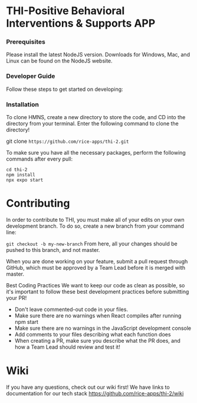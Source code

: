 # THI-Positive Behavioral Interventions & Supports APP

### Prerequisites

Please install the latest NodeJS version. Downloads for Windows, Mac, and Linux can be found on the NodeJS website.

### Developer Guide

Follow these steps to get started on developing:

### Installation

To clone HMNS, create a new directory to store the code, and CD into the directory from your terminal. Enter the following command to clone the directory!

git clone `https://github.com/rice-apps/thi-2.git`

To make sure you have all the necessary packages, perform the following commands after every pull:

```
cd thi-2
npm install
npx expo start
```

# Contributing

In order to contribute to THI, you must make all of your edits on your own development branch. To do so, create a new branch from your command line:

`git checkout -b my-new-branch`
From here, all your changes should be pushed to this branch, and not master.

When you are done working on your feature, submit a pull request through GitHub, which must be approved by a Team Lead before it is merged with master.

Best Coding Practices
We want to keep our code as clean as possible, so it's important to follow these best development practices before submitting your PR!

- Don't leave commented-out code in your files.
- Make sure there are no warnings when React compiles after running npm start
- Make sure there are no warnings in the JavaScript development console
- Add comments to your files describing what each function does
- When creating a PR, make sure you describe what the PR does, and how a Team Lead should review and test it!

# Wiki

If you have any questions, check out our wiki first! We have links to documentation for our tech stack 
https://github.com/rice-apps/thi-2/wiki 
